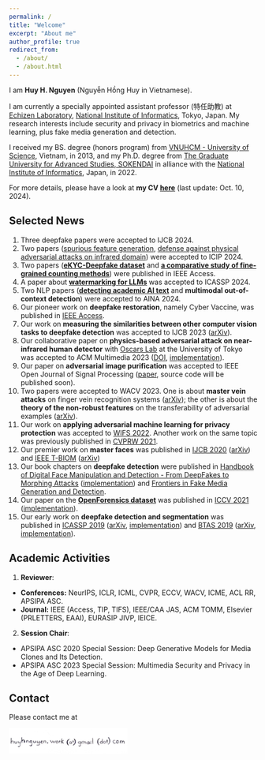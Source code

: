 ```yaml
---
permalink: /
title: "Welcome"
excerpt: "About me"
author_profile: true
redirect_from: 
  - /about/
  - /about.html
---
```


I am **Huy H. Nguyen** (Nguyễn Hồng Huy in Vietnamese).

I am currently a specially appointed assistant professor (特任助教) at [Echizen Laboratory](https://research.nii.ac.jp/~iechizen/official/index-e.html), [National Institute of Informatics](https://www.nii.ac.jp/en/), Tokyo, Japan. 
My research interests include security and privacy in biometrics and machine learning, plus fake media generation and detection.

I received my BS. degree (honors program) from [VNUHCM - University of Science](https://en.hcmus.edu.vn/), Vietnam, in 2013, and my Ph.D. degree from [The Graduate University for Advanced Studies, SOKENDAI](https://www.soken.ac.jp/en/) in alliance with the [National Institute of Informatics](https://www.nii.ac.jp/en/), Japan, in 2022.

For more details, please have a look at **my CV [here](https://github.com/honghuy127/honghuy127.github.io/blob/master/files/CV.pdf)** (last update: Oct. 10, 2024).

## Selected News
1. Three deepfake papers were accepted to IJCB 2024.
1. Two papers ([spurious feature generation](https://arxiv.org/abs/2402.08200), [defense against physical adversarial attacks on infrared domain](https://arxiv.org/abs/2309.15519)) were accepted to ICIP 2024.
1. Two papers ([**eKYC-Deepfake dataset**](https://ieeexplore.ieee.org/document/10444105) and [**a comparative study of fine-grained counting methods**](https://ieeexplore.ieee.org/document/10440103)) were published in IEEE Access.
1. A paper about [**watermarking for LLMs**](https://gitlab.com/folbaeni/linguistic-watermark) was accepted to ICASSP 2024.
1. Two NLP papers ([**detecting academic AI text**](https://arxiv.org/abs/2401.08046) and **multimodal out-of-context detection**) were accepted to AINA 2024.
1. Our pioneer work on **deepfake restoration**, namely Cyber Vaccine, was published in [IEEE Access](https://ieeexplore.ieee.org/abstract/document/10238689).
1. Our work on **measuring the similarities between other computer vision tasks to deepfake detection** was accepted to IJCB 2023 ([arXiv](https://arxiv.org/abs/2310.00922)). 
1. Our collaborative paper on **physics-based adversarial attack on near-infrared human detector** with [Oscars Lab](https://oscarslab.github.io/aboutus.html) at the University of Tokyo was accepted to ACM Multimedia 2023 ([DOI](https://doi.org/10.1145/3581783.3612082), [implementation](https://github.com/MyNiuuu/AdvNIR)).
1. Our paper on **adversarial image purification** was accepted to IEEE Open Journal of Signal Processing ([paper](https://ieeexplore.ieee.org/document/10123077), source code will be published soon).
1. Two papers were accepted to WACV 2023. One is about **master vein attacks** on finger vein recognition systems ([arXiv](http://arxiv.org/abs/2210.10667)); the other is about the **theory of the non-robust features** on the transferability of adversarial examples ([arXiv](https://arxiv.org/abs/2112.14337)).
1. Our work on **applying adversarial machine learning for privacy protection** was accepted to [WIFS 2022](https://arxiv.org/abs/2206.14020). Another work on the same topic was previously published in [CVPRW 2021](https://openaccess.thecvf.com/content/CVPR2021W/WMF/papers/Treu_Fashion-Guided_Adversarial_Attack_on_Person_Segmentation_CVPRW_2021_paper.pdf).
1. Our premier work on **master faces** was published in [IJCB 2020](https://ieeexplore.ieee.org/document/9304893) ([arXiv](https://arxiv.org/abs/2006.08376)) and [IEEE T-BIOM](https://ieeexplore.ieee.org/document/9758063) ([arXiv](https://arxiv.org/abs/2109.03398))
1. Our book chapters on **deepfake detection** were published in [Handbook of Digital Face Manipulation and Detection - From DeepFakes to Morphing Attacks](https://link.springer.com/book/10.1007/978-3-030-87664-7) ([implementation](https://github.com/nii-yamagishilab/Capsule-Forensics-v2)) and [Frontiers in Fake Media Generation and Detection](https://link.springer.com/book/9789811915239).
1. Our paper on the [**OpenForensics dataset**](https://zenodo.org/record/5528418#.Ylay4JNBz0o) was published in [ICCV 2021](https://openaccess.thecvf.com/content/ICCV2021/papers/Le_OpenForensics_Large-Scale_Challenging_Dataset_for_Multi-Face_Forgery_Detection_and_Segmentation_ICCV_2021_paper.pdf) ([implementation](https://github.com/ltnghia/openforensics)).
1. Our early work on **deepfake detection and segmentation** was published in [ICASSP 2019](https://ieeexplore.ieee.org/document/8682602) ([arXiv](https://arxiv.org/abs/1810.11215), [implementation](https://github.com/nii-yamagishilab/Capsule-Forensics)) and [BTAS 2019](https://ieeexplore.ieee.org/document/9185974) ([arXiv](https://arxiv.org/abs/1906.06876), [implementation](https://github.com/nii-yamagishilab/ClassNSeg)).

## Academic Activities
1. **Reviewer**:
  - **Conferences:** NeurIPS, ICLR, ICML, CVPR, ECCV, WACV, ICME, ACL RR, APSIPA ASC.
  - **Journal:** IEEE (Access, TIP, TIFS), IEEE/CAA JAS, ACM TOMM, Elsevier (PRLETTERS, EAAI), EURASIP JIVP, IEICE.
2. **Session Chair**:
  - APSIPA ASC 2020 Special Session: Deep Generative Models for Media Clones and Its Detection.
  - APSIPA ASC 2023 Special Session: Multimedia Security and Privacy in the Age of Deep Learning.

## Contact
Please contact me at

<img src="../images/email.png" alt="drawing" width="240"/>
